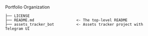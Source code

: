 Portfolio Organization

    ├── LICENSE
    ├── README.md                   <- The top-level README
    ├── assets_tracker_bot          <- Assets tracker project with Telegram UI
